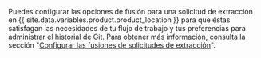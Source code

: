 Puedes configurar las opciones de fusión para una solicitud de extracción en {{ site.data.variables.product.product_location }} para que éstas satisfagan las necesidades de tu flujo de trabajo y tus preferencias para administrar el historial de Git. Para obtener más información, consulta la sección "[Configurar las fusiones de solicitudes de extracción](/articles/configuring-pull-request-merges)".
